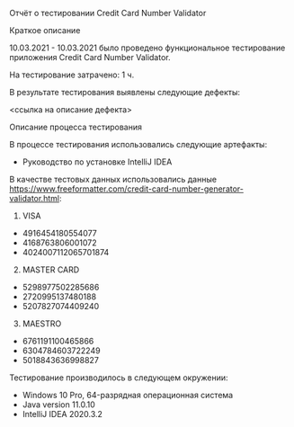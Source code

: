 Отчёт о тестировании Credit Card Number Validator

Краткое описание

10.03.2021 - 10.03.2021 было проведено функциональное тестирование приложения Credit Card Number Validator.

На тестирование затрачено: 1 ч.

В результате тестирования выявлены следующие дефекты:

<ссылка на описание дефекта>

Описание процесса тестирования

В процессе тестирования использовались следующие артефакты:

- Руководство по установке IntelliJ IDEA

В качестве тестовых данных использовались данные https://www.freeformatter.com/credit-card-number-generator-validator.html:

1. VISA
- 4916454180554077
- 4168763806001072
- 4024007112065701874
2. MASTER CARD 
- 5298977502285686
- 2720995137480188
- 5207827074409240
3. MAESTRO
- 6761191100465866
- 6304784603722249
- 5018843636998827

Тестирование производилось в следующем окружении:

- Windows 10 Pro, 64-разрядная операционная система
- Java version 11.0.10
- IntelliJ IDEA 2020.3.2
